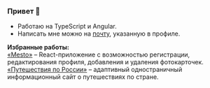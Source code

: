 ### Привет 👋 

- Работаю на TypeScript и Angular.
- Написать мне можно на [почту](mailto:cheperish@mail.ru), указанную в профиле.

**Избранные работы:**  
[«Mesto»](https://encors.github.io/react-mesto-auth/) – React-приложение с возможностью регистрации, редактирования профиля, добавления и удаления фотокарточек.
[«Путешествия по России»](https://encors.github.io/russian-travel/) – адаптивный одностраничный информационный сайт о путешествиях по стране.
